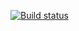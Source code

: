 [![Build status](https://ci.appveyor.com/api/projects/status/dhoon9a8g3ky2ppy/branch/main?svg=true)](https://ci.appveyor.com/project/Dmitry-1994/web-bdd-2/branch/main)
